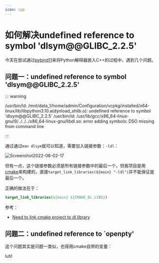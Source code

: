 ```yaml
---
icon: cpp
---
```


# 如何解决undefined reference to symbol 'dlsym@@GLIBC_2.2.5'

今天在尝试通过[pybind11](https://pybind11.readthedocs.io/en/stable/)来将Python解释器嵌入C++的过程中，遇到几个问题。

## 问题一：undefined reference to symbol 'dlsym@@GLIBC_2.2.5'

::: warning

/usr/bin/ld: /mnt/data_1/home/admin/Configuration/vcpkg/installed/x64-linux/lib/libpython3.10.a(dynload_shlib.o): undefined reference to symbol 'dlsym@@GLIBC_2.2.5'
/usr/bin/ld: /usr/lib/gcc/x86_64-linux-gnu/9/../../../x86_64-linux-gnu/libdl.so: error adding symbols: DSO missing from command line

:::

通过通过`man dlsym`就可以知道，需要加入链接参数：`-ldl`：

![Screenshot2022-06-02-17](https://cdn.jsdelivr.net/gh/wuliang142857/pictures-hosting@main/20220602/Screenshot2022-06-02-17.tqilyepjf3k.png)

但有一点，这个链接参数必须是所有链接参数中的最后一个，但我项目是用[cmake](https://cmake.org/)来构建的，直接`target_link_libraries(${main} "-ldl")`并不能保证是最后一个。

正确的做法在于：

````cmake
target_link_libraries(${main} ${CMAKE_DL_LIBS})
````

参考：

- [Need to link cmake project to dl library](https://stackoverflow.com/questions/33678965/need-to-link-cmake-project-to-dl-library)

## 问题二：undefined reference to `openpty'

这个问题其实是问题一类似，也得用cmake自带的变量：

lutil
